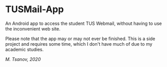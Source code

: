 # TUSMail-App
An Android app to access the student TUS Webmail, without having to use the inconvenient web site.

Please note that the app may or may not ever be finished. This is a side project and requires some time, which I don't have much of due to my academic studies.

*M. Tsanov, 2020*

